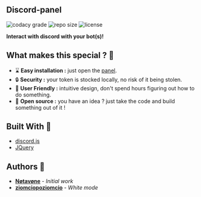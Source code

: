 ## Discord-panel
![codacy grade](https://img.shields.io/codacy/grade/d499e4a1863349ffb7366f6b9970082f.svg?style=for-the-badge)
![repo size](https://img.shields.io/github/repo-size/Notavone/discord-panel.svg?style=for-the-badge)
![license](https://img.shields.io/github/license/Notavone/discord-panel.svg?style=for-the-badge)

**Interact with discord with your bot(s)!**

## What makes this special ? 💎

*   ⌛ **Easy installation :** just open the [panel](../index.html).
*   🔒 **Security :** your token is stocked locally, no risk of it being stolen.
*   📌 **User Friendly :** intuitive design, don't spend hours figuring out how to do something.
*   👀 **Open source :** you have an idea ? just take the code and build something out of it !

## Built With 🔧

*   [discord.js](https://github.com/discordjs/discord.js/blob/webpack/discord.11.4.2.js)
*   [JQuery](https://jquery.com/)

## Authors 📝

*   **[Nøtavøne](https://github.com/notavone)** - *Initial work*
*   **[ziomciopoziomcio](https://github.com/ziomciopoziomcio)** - *White mode*
